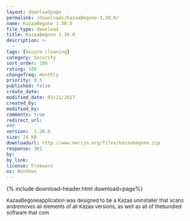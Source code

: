 ```yaml
---
layout: downloadpage
permalink: /downloads/KazaaBegone-1,30,0/
name: KazaaBegone 1.30.0
file_type: download
title: KazaaBegone 1.30.0
description: >-
  -
tags: [Secure cleaning]
category: Security
sort_order: 100
rating: 100
changefreq: monthly
priority: 0.5
published: false
create_date:
modified_date: 03/11/2017
created_by:
modified_by:
comments: true
redirect_url:
###
version:  1.30.0
size: 74 KB
downloadurl: http://www.merijn.org/files/kazaabegone.zip
response: 301
by:
by_link:
license: Freeware
os: Windows
---
```


{% include download-header.html download=page%}

<p style="fix-download-text !important">
<p><font size="2"><p>KazaaBegoneapplication was designed to be a Kazaa uninstaller that scans andremoves all elements of all Kazaa versions, as well as all of thebundled software that com</p></p></p>
